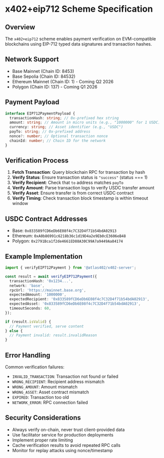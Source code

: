 # x402+eip712 Scheme Specification

## Overview

The `x402+eip712` scheme enables payment verification on EVM-compatible blockchains using EIP-712 typed data signatures and transaction hashes.

## Network Support

- Base Mainnet (Chain ID: 8453)
- Base Sepolia (Chain ID: 84532)
- Ethereum Mainnet (Chain ID: 1) - Coming Q2 2026
- Polygon (Chain ID: 137) - Coming Q1 2026

## Payment Payload

```typescript
interface EIP712PaymentPayload {
  transactionHash: string; // 0x-prefixed hex string
  amount: string; // Amount in micro units (e.g., "1000000" for 1 USDC)
  currency: string; // Asset identifier (e.g., "USDC")
  payTo: string; // 0x-prefixed address
  nonce?: number; // Optional transaction nonce
  chainId: number; // Chain ID for the network
}
```

## Verification Process

1. **Fetch Transaction**: Query blockchain RPC for transaction by hash
2. **Verify Status**: Ensure transaction status is `"success"` (status === 1)
3. **Verify Recipient**: Check that `to` address matches `payTo`
4. **Verify Amount**: Parse transaction logs to verify USDC transfer amount
5. **Verify Asset**: Ensure transfer is from correct USDC contract
6. **Verify Timing**: Check transaction block timestamp is within timeout window

## USDC Contract Addresses

- Base: `0x833589fCD6eDb6E08f4c7C32D4f71b54bdA02913`
- Ethereum: `0xA0b86991c6218b36c1d19D4a2e9Eb0cE3606eB48`
- Polygon: `0x2791Bca1f2de4661ED88A30C99A7a9449Aa84174`

## Example Implementation

```typescript
import { verifyEIP712Payment } from '@atlas402/x402-server';

const result = await verifyEIP712Payment({
  transactionHash: '0x1234...',
  network: 'base',
  rpcUrl: 'https://mainnet.base.org',
  expectedAmount: '1000000',
  expectedRecipient: '0x833589fCD6eDb6E08f4c7C32D4f71b54bdA02913',
  expectedAsset: '0x833589fCD6eDb6E08f4c7C32D4f71b54bdA02913',
  timeoutSeconds: 60,
});

if (result.isValid) {
  // Payment verified, serve content
} else {
  // Payment invalid: result.invalidReason
}
```

## Error Handling

Common verification failures:

- `INVALID_TRANSACTION`: Transaction not found or failed
- `WRONG_RECIPIENT`: Recipient address mismatch
- `WRONG_AMOUNT`: Amount mismatch
- `WRONG_ASSET`: Asset contract mismatch
- `EXPIRED`: Transaction too old
- `NETWORK_ERROR`: RPC connection failed

## Security Considerations

- Always verify on-chain, never trust client-provided data
- Use facilitator service for production deployments
- Implement proper rate limiting
- Cache verification results to avoid repeated RPC calls
- Monitor for replay attacks using nonce/timestamp





